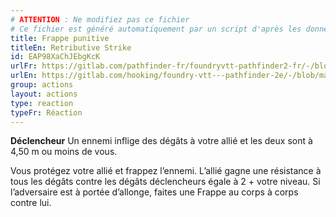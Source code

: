 ```yaml
---
# ATTENTION : Ne modifiez pas ce fichier
# Ce fichier est généré automatiquement par un script d'après les données du module Foundry VTT officiel et de sa traduction
title: Frappe punitive
titleEn: Retributive Strike
id: EAP98XaChJEbgKcK
urlFr: https://gitlab.com/pathfinder-fr/foundryvtt-pathfinder2-fr/-/blob/master/data/actions/EAP98XaChJEbgKcK.htm
urlEn: https://gitlab.com/hooking/foundry-vtt---pathfinder-2e/-/blob/master/packs/data/actions.db/retributive-strike.json
group: actions
layout: actions
type: reaction
typeFr: Réaction
---
```

**Déclencheur** Un ennemi inflige des dégâts à votre allié et les deux sont à 4,50 m ou moins de vous.

Vous protégez votre allié et frappez l’ennemi. L’allié gagne une résistance à tous les dégâts contre les dégâts déclencheurs égale à 2 + votre niveau. Si l’adversaire est à portée d’allonge, faites une Frappe au corps à corps contre lui.


